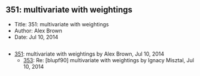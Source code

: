 ## 351: multivariate with weightings

- Title: 351: multivariate with weightings
- Author: Alex Brown
- Date: Jul 10, 2014

```

```

- [351](0351.md): multivariate with weightings by Alex Brown, Jul 10, 2014
    - [353](0353.md): Re: [blupf90] multivariate with weightings by Ignacy Misztal, Jul 10, 2014
